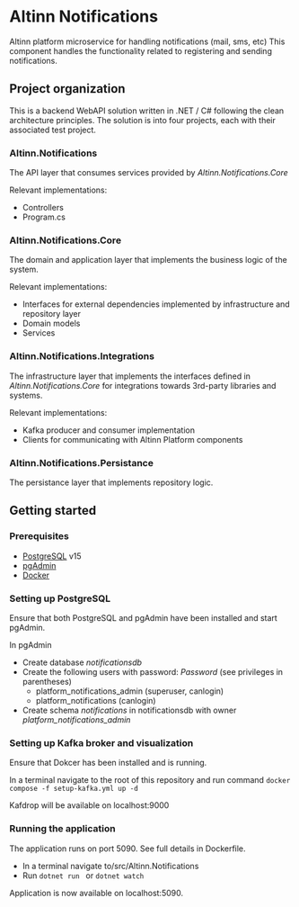 # Altinn Notifications

Altinn platform microservice for handling notifications (mail, sms, etc)
This component handles the functionality related to registering and sending notifications.

## Project organization
This is a backend WebAPI solution written in .NET / C# following the clean architecture principles.
The solution is into four projects, each with their associated test project.

### Altinn.Notifications
The API layer that consumes services provided by _Altinn.Notifications.Core_

Relevant implementations:
- Controllers
- Program.cs


### Altinn.Notifications.Core
The domain and application layer that implements the business logic of the system.

Relevant implementations:
- Interfaces for external dependencies implemented by infrastructure and repository layer
- Domain models
- Services

### Altinn.Notifications.Integrations
The infrastructure layer that implements the interfaces defined in _Altinn.Notifications.Core_ for integrations towards 3rd-party libraries and systems.

Relevant implementations:
- Kafka producer and consumer implementation
- Clients for communicating with Altinn Platform components


### Altinn.Notifications.Persistance
The persistance layer that implements repository logic.

## Getting started

### Prerequisites
- [PostgreSQL](https://www.postgresql.org/download/) v15
- [pgAdmin](https://www.pgadmin.org/download/)
- [Docker](https://docs.docker.com/compose/install/)

### Setting up PostgreSQL

Ensure that both PostgreSQL and pgAdmin have been installed and start pgAdmin.

In pgAdmin
- Create database _notificationsdb_
- Create the following users with password: _Password_ (see privileges in parentheses)
  - platform_notifications_admin (superuser, canlogin)
  - platform_notifications (canlogin)
- Create schema _notifications_ in notificationsdb with owner _platform_notifications_admin_

### Setting up Kafka broker and visualization
Ensure that Dokcer has been installed and is running.

In a terminal navigate to the root of this repository
and run command `docker compose -f setup-kafka.yml up -d`

Kafdrop will be available on localhost:9000

### Running the application
The application runs on port 5090. See full details in Dockerfile.


- In a terminal navigate to/src/Altinn.Notifications
- Run `dotnet run ` or `dotnet watch`

Application is now available on localhost:5090.


